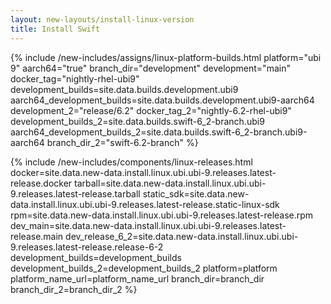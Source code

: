 ```yaml
---
layout: new-layouts/install-linux-version
title: Install Swift
---
```


{% include /new-includes/assigns/linux-platform-builds.html
    platform="ubi 9"
    aarch64="true"
    branch_dir="development"
    development="main"
    docker_tag="nightly-rhel-ubi9"
    development_builds=site.data.builds.development.ubi9
    aarch64_development_builds=site.data.builds.development.ubi9-aarch64
    development_2="release/6.2"
    docker_tag_2="nightly-6.2-rhel-ubi9"
    development_builds_2=site.data.builds.swift-6_2-branch.ubi9
    aarch64_development_builds_2=site.data.builds.swift-6_2-branch.ubi9-aarch64
    branch_dir_2="swift-6.2-branch"
%}

{% include /new-includes/components/linux-releases.html
  docker=site.data.new-data.install.linux.ubi.ubi-9.releases.latest-release.docker
  tarball=site.data.new-data.install.linux.ubi.ubi-9.releases.latest-release.tarball
  static_sdk=site.data.new-data.install.linux.ubi.ubi-9.releases.latest-release.static-linux-sdk
  rpm=site.data.new-data.install.linux.ubi.ubi-9.releases.latest-release.rpm
  dev_main=site.data.new-data.install.linux.ubi.ubi-9.releases.latest-release.main
  dev_release_6_2=site.data.new-data.install.linux.ubi.ubi-9.releases.latest-release.release-6-2
  development_builds=development_builds
  development_builds_2=development_builds_2
  platform=platform
  platform_name_url=platform_name_url
  branch_dir=branch_dir
  branch_dir_2=branch_dir_2
%}
